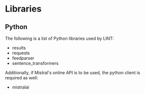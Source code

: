 # Libraries

## Python

The following is a list of Python libraries used by LINT:

- results
- requests
- feedparser
- sentence_transformers

Additionally, if Mistral's online API is to be used, the python client is required as well:
- mistralai
